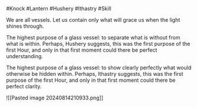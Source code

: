 #Knock #Lantern #Hushery #Ithastry #Skill 

We are all vessels. Let us contain only what will grace us when the light shines through.

The highest purpose of a glass vessel: to separate what is without from what is within. Perhaps, Hushery suggests, this was the first purpose of the first Hour, and only in that first moment could there be perfect understanding.

The highest purpose of a glass vessel: to show clearly perfectly what would otherwise be hidden within. Perhaps, Ithastry suggests, this was the first purpose of the first Hour, and only in that first moment could there be perfect clarity.

![[Pasted image 20240814210933.png]]